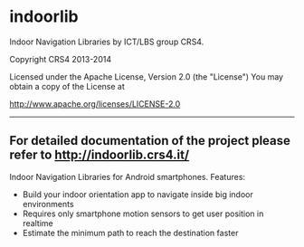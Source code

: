 indoorlib
=========

Indoor Navigation Libraries
by ICT/LBS group CRS4.

Copyright CRS4 2013-2014

   Licensed under the Apache License, Version 2.0 (the "License")
   You may obtain a copy of the License at

   http://www.apache.org/licenses/LICENSE-2.0


--------
For detailed documentation of the project please refer to http://indoorlib.crs4.it/
--------

Indoor Navigation Libraries for Android smartphones. Features:
- Build your indoor orientation app to navigate inside big indoor environments
- Requires only smartphone motion sensors to get user position in realtime
- Estimate the minimum path to reach the destination faster

